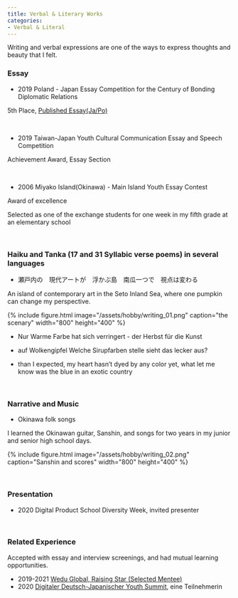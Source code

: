 ```yaml
---
title: Verbal & Literary Works
categories:
- Verbal & Literal
---
```


Writing and verbal expressions are one of the ways to express thoughts and beauty that I felt.

<!-- more -->
### Essay
* 2019 Poland - Japan Essay Competition for the Century of Bonding Diplomatic Relations 

5th Place, [Published Essay(Ja/Po)](https://jpya.or.jp/ja/essaybook100yearanniversary/?fbclid=IwAR0SzSx6VSCblIBN87oWfzb3dBsDzXmn62247LG3Td8FlcD9IZtXoyF9ZrU)

<br>

* 2019 Taiwan-Japan Youth Cultural Communication Essay and Speech Competition

Achievement Award, Essay Section

<br>

* 2006 Miyako Island(Okinawa) - Main Island Youth Essay Contest

Award of excellence

Selected as one of the exchange students for one week in my fifth grade at an elementary school

<br>

### Haiku and Tanka (17 and 31 Syllabic verse poems) in several languages
* 瀬戸内の　現代アートが　浮かぶ島　南瓜一つで　視点は変わる

An island of contemporary art in the Seto Inland Sea, where one pumpkin can change my perspective.

{% include figure.html image="/assets/hobby/writing_01.png" caption="the scenary" width="800" height="400"  %}

* Nur Warme Farbe hat sich verringert - der Herbst für die Kunst

* auf Wolkengipfel Welche Sirupfarben stelle sieht das lecker aus?

* than I expected, my heart hasn’t dyed by any color yet, what let me know was the blue in an exotic country

<br>

### Narrative and Music
* Okinawa folk songs

I learned the Okinawan guitar, Sanshin, and songs for two years in my junior and senior high school days.

{% include figure.html image="/assets/hobby/writing_02.png" caption="Sanshin and scores" width="800" height="400"  %}

<br>

### Presentation
* 2020 Digital Product School Diversity Week, invited presenter

<br>

### Related Experience
Accepted with essay and interview screenings, and had mutual learning opportunities.

* 2019-2021 [Wedu Global, Raising Star (Selected Mentee)](https://www.weduglobal.org/rising-star/)
* 2020 [Digitaler Deutsch-Japanischer Youth Summit](https://djjg.org/digitaler-deutsch-japanischer-youth-summit/), eine Teilnehmerin
